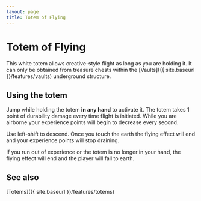 ```yaml
---
layout: page
title: Totem of Flying
---
```


# Totem of Flying

This white totem allows creative-style flight as long as you are holding it.  It can only be obtained from treasure chests within the [Vaults]({{ site.baseurl }}/features/vaults) underground structure.

## Using the totem

Jump while holding the totem **in any hand** to activate it. The totem takes 1 point of durability damage every time flight is initiated. While you are airborne your experience points will begin to decrease every second.

Use left-shift to descend. Once you touch the earth the flying effect will end and your experience points will stop draining.

If you run out of experience or the totem is no longer in your hand, the flying effect will end and the player will fall to earth.

## See also

[Totems]({{ site.baseurl }}/features/totems)
